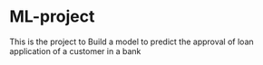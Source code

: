 # ML-project
This is the project to Build a model to predict the approval of loan application of a customer in a bank
